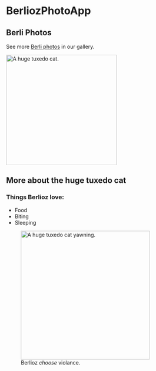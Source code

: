 <html>
  <body>
    <main>
      <h1>BerliozPhotoApp</h1>
      <section>
        <h2>Berli Photos</h2>
        <p>See more <a target="_blank" href="https://www.instagram.com/indoor_adventures_of_berlioz/">Berli photos</a> in our gallery.</p>
        <a href=" https://www.instagram.com/indoor_adventures_of_berlioz/m"><img src="https://i.imgur.com/ajIOnyl.jpeg" alt="A huge tuxedo cat." height="300" width="300"></a>
      </section>
      <section>
        <h2>More about the huge tuxedo cat</h2>
        <h3>Things Berlioz love:</h3>
        <ul>
          <li>Food</li>
          <li>Biting</li>
          <li>Sleeping</li>
        </ul>
<figure>
          <img src="https://i.imgur.com/ucpAIHi.jpeg" alt="A huge tuxedo cat yawning." height="350" width="350">
          <figcaption>Berlioz <em>choose</em> violance.</figcaption>  
        </figure>
</section>
    </main>
  </body>
</html>
